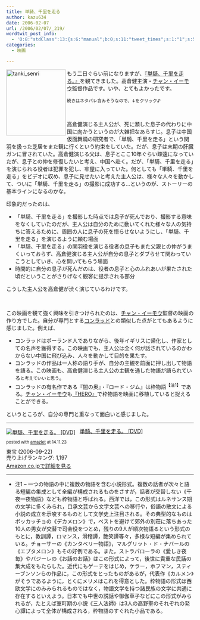 ```yaml
---
title: 単騎、千里を走る
author: kazu634
date: 2006-02-07
url: /2006/02/07/_219/
wordtwit_post_info:
  - 'O:8:"stdClass":13:{s:6:"manual";b:0;s:11:"tweet_times";s:1:"1";s:5:"delay";s:1:"0";s:7:"enabled";s:1:"1";s:10:"separation";i:60;s:7:"version";s:3:"3.7";s:14:"tweet_template";b:0;s:6:"status";i:2;s:6:"result";a:0:{}s:13:"tweet_counter";i:2;s:13:"tweet_log_ids";a:1:{i:0;i:2263;}s:9:"hash_tags";a:0:{}s:8:"accounts";a:1:{i:0;s:7:"kazu634";}}'
categories:
  - 映画

---
```

<div class="section">
<p>
<a href="http://www.tanki-senri.com/" onclick="__gaTracker('send', 'event', 'outbound-article', 'http://www.tanki-senri.com/', '');" target="_blank"><img class="pict" src="https://images-na.ssl-images-amazon.com/images/I/51ZGX3XT0EL.jpg" alt="tanki_senri" width="160" height="177" align="left" border="0" /></a>
</p>
  
<p>
    もう二日ぐらい前になりますが、<a href="http://www.tanki-senri.com/" onclick="__gaTracker('send', 'event', 'outbound-article', 'http://www.tanki-senri.com/', '『単騎、千里を走る。』');" target="blank">『単騎、千里を走る。』</a>を観てきました。高倉健主演・<a href="http://ja.wikipedia.org/wiki/%E3%83%81%E3%83%A3%E3%83%B3%E3%83%BB%E3%82%A4%E3%83%BC%E3%83%A2%E3%82%A6" onclick="__gaTracker('send', 'event', 'outbound-article', 'http://ja.wikipedia.org/wiki/%E3%83%81%E3%83%A3%E3%83%B3%E3%83%BB%E3%82%A4%E3%83%BC%E3%83%A2%E3%82%A6', 'チャン・イーモウ');" target="blank">チャン・イーモウ</a>監督作品です。いや、とてもよかったです。
</p>
  
<p>
<small>続きはネタバレ含みそうなので、↓をクリック♪</small>
</p>
  
<p>
    &nbsp;
</p>
  
<p>
    高倉健演じる主人公が、死に瀕した息子の代わりに中国に向かうというのが大雑把なあらすじ。息子は中国仮面舞踊の研究者で、「単騎、千里を走る」という関羽を扱った芝居をまた観に行くという約束をしていた。だが、息子は末期の肝臓ガンに冒されていた。高倉健演じる父は、息子とここ10年ぐらい疎遠になっていたが、息子との仲を修復したいと考え、中国へ赴く。だが、「単騎、千里を走る」を演じられる役者は犯罪を犯し、牢屋に入っていた。何としても「単騎、千里を走る」をビデオに収め、息子に見せたいと考えた主人公は、様々な人々を動かして、ついに「単騎、千里を走る」の撮影に成功する…というのが、ストーリーの基本ラインになるのかな。
</p>
  
<p>
    印象的だったのは、
</p>
  
<ul>
<li>
      「単騎、千里を走る」を撮影した時点では息子が死んでおり、撮影する意味をなくしていたのだが、主人公は自分のために動いてくれた様々な人の気持ちに答えるために、周囲の人に息子の死を悟らせないようにし、「単騎、千里を走る」を演じるように頼む場面
</li>
<li>
      「単騎、千里を走る」の関羽役を演じる役者の息子もまた父親との仲がうまくいっておらず、高倉健演じる主人公が自分の息子とダブらせて関わっていこうとしていき、心を開いてもらう場面
</li>
<li>
      時間的に自分の息子が死んだのは、役者の息子と心のふれあいが果たされた頃だということがさりげなく観客に提示される部分
</li>
</ul>
  
<p>
    こうした主人公を高倉健が渋く演じているわけです。
</p>
  
<p>
    &nbsp;
</p>
  
<p>
    この映画を観て強く興味を引きつけられたのは、<a href="http://ja.wikipedia.org/wiki/%E3%83%81%E3%83%A3%E3%83%B3%E3%83%BB%E3%82%A4%E3%83%BC%E3%83%A2%E3%82%A6" onclick="__gaTracker('send', 'event', 'outbound-article', 'http://ja.wikipedia.org/wiki/%E3%83%81%E3%83%A3%E3%83%B3%E3%83%BB%E3%82%A4%E3%83%BC%E3%83%A2%E3%82%A6', 'チャン・イーモウ');" target="blank">チャン・イーモウ</a>監督の映画の作り方でした。自分が専門とする<a href="http://ja.wikipedia.org/wiki/%E3%82%B3%E3%83%B3%E3%83%A9%E3%83%83%E3%83%89" onclick="__gaTracker('send', 'event', 'outbound-article', 'http://ja.wikipedia.org/wiki/%E3%82%B3%E3%83%B3%E3%83%A9%E3%83%83%E3%83%89', 'コンラッド');" target="blank">コンラッド</a>との類似した点がとてもあるように感じました。例えば、
</p>
  
<ul>
<li>
      コンラッドはポーランド人でありながら、後年イギリスに帰化し、作家としての名声を獲得する。この映画でも、主人公は全く何が話されているのかわからない中国に飛び込み、人々を動かして目的を果たす。
</li>
<li>
      コンラッドの作品は一人称の語り手が、自分の主観を前面に押し出して物語を語る。この映画も、高倉健演じる主人公の主観を通した物語が語られている<small>と考えていいと思う</small>。
</li>
<li>
      コンラッドの有名作である『闇の奥』・『ロード・ジム』は枠物語<sup>【注1】</sup>である。<a href="http://ja.wikipedia.org/wiki/%E3%83%81%E3%83%A3%E3%83%B3%E3%83%BB%E3%82%A4%E3%83%BC%E3%83%A2%E3%82%A6" onclick="__gaTracker('send', 'event', 'outbound-article', 'http://ja.wikipedia.org/wiki/%E3%83%81%E3%83%A3%E3%83%B3%E3%83%BB%E3%82%A4%E3%83%BC%E3%83%A2%E3%82%A6', 'チャン・イーモウ');" target="blank">チャン・イーモウ</a>も<a href="http://en.wikipedia.org/wiki/Hero_%28film%29" onclick="__gaTracker('send', 'event', 'outbound-article', 'http://en.wikipedia.org/wiki/Hero_%28film%29', '『HERO』');" target="blank">『HERO』</a>で枠物語を映画に移植していると捉えることができる。
</li>
</ul>
  
<p>
    というところが、自分の専門と重なって面白いと感じました。
</p>
  
<hr />
  
<div class="amazlet-box" style="margin-bottom: 0px;">
<div class="amazlet-image" style="float: left; margin: 0px 12px 1px 0px;">
<a href="https://www.amazon.co.jp/exec/obidos/ASIN/B000ELGLBW/simsnes-22/ref=nosim/" onclick="__gaTracker('send', 'event', 'outbound-article', 'https://www.amazon.co.jp/exec/obidos/ASIN/B000ELGLBW/simsnes-22/ref=nosim/', '');" target="_blank" name="amazletlink"><img style="border: none;" src="https://images-na.ssl-images-amazon.com/images/I/51ZGX3XT0EL._SL160_.jpg" alt="単騎、千里を走る。 [DVD]" /></a>
</div>
    
<div class="amazlet-info" style="line-height: 120%; margin-bottom: 10px;">
<div class="amazlet-name" style="margin-bottom: 10px; line-height: 120%;">
<p>
<a href="https://www.amazon.co.jp/exec/obidos/ASIN/B000ELGLBW/simsnes-22/ref=nosim/" onclick="__gaTracker('send', 'event', 'outbound-article', 'https://www.amazon.co.jp/exec/obidos/ASIN/B000ELGLBW/simsnes-22/ref=nosim/', '単騎、千里を走る。 [DVD]');" target="_blank" name="amazletlink">単騎、千里を走る。 [DVD]</a>
</p>
        
<div class="amazlet-powered-date" style="font-size: 80%; margin-top: 5px; line-height: 120%;">
          posted with <a href="http://www.amazlet.com/" onclick="__gaTracker('send', 'event', 'outbound-article', 'http://www.amazlet.com/', 'amazlet');" title="amazlet"  target="_blank">amazlet</a> at 14.11.23
</div>
</div>
      
<div class="amazlet-detail">
        東宝 (2006-09-22)<br /> 売り上げランキング: 1,197
</div>
      
<div class="amazlet-sub-info" style="float: left;">
<div class="amazlet-link" style="margin-top: 5px;">
<a href="https://www.amazon.co.jp/exec/obidos/ASIN/B000ELGLBW/simsnes-22/ref=nosim/" onclick="__gaTracker('send', 'event', 'outbound-article', 'https://www.amazon.co.jp/exec/obidos/ASIN/B000ELGLBW/simsnes-22/ref=nosim/', 'Amazon.co.jpで詳細を見る');" target="_blank" name="amazletlink">Amazon.co.jpで詳細を見る</a>
</div>
</div>
</div>
    
<div class="amazlet-footer" style="clear: left;">
</div>
</div>
  
<hr />
  
<ul>
<li>
      注1 &#8211; 一つの物語の中に複数の物語を含む小説形式。複数の話者が次々と語る短編の集成として全編が構成されるものをさすが，話者が交替しない《千夜一夜物語》なども枠物語と呼ばれる。西洋では，この形式はルネサンス期の文学に多くみられ，口承文芸から文字文芸への移行や，俗語の散文による小説の成立を示唆するものとして文学史上注目される。その典型的なものはボッカッチョの《デカメロン》で，ペストを避けて郊外の別荘に落ちあった10人の男女が交替で司会役をつとめ，残りの9人が順次物語るという形式のもとに，教訓譚，ロマンス，滑稽譚，艶笑譚等々，多様な短編が集められている。チョーサーの《カンタベリー物語》，マルグリット・ド・ナバールの《エプタメロン》もその好例である。また，ストラパローラの《愛しき夜毎》やバジーレの《お話のお話》はこの形式によって，後世に貴重な民話の集大成をもたらした。近代にもゲーテをはじめ，ケラー，ホフマン，スティーブンソンらの作品に，この形式をとったものがあるが，代表作《カルメン》がそうであるように，とくにメリメはこれを得意とした。枠物語の形式は西欧文学にのみみられるものではなく，物語文学を持つ諸民族の文学に共通に存在するといえよう。日本でも中世の説話や御伽草子などにこの形式がみられるが，たとえば室町期の小説《三人法師》は3人の高野聖のそれぞれの発心譚によって全体が構成される，枠物語のすぐれた小品である。
</li>
</ul>
</div>
